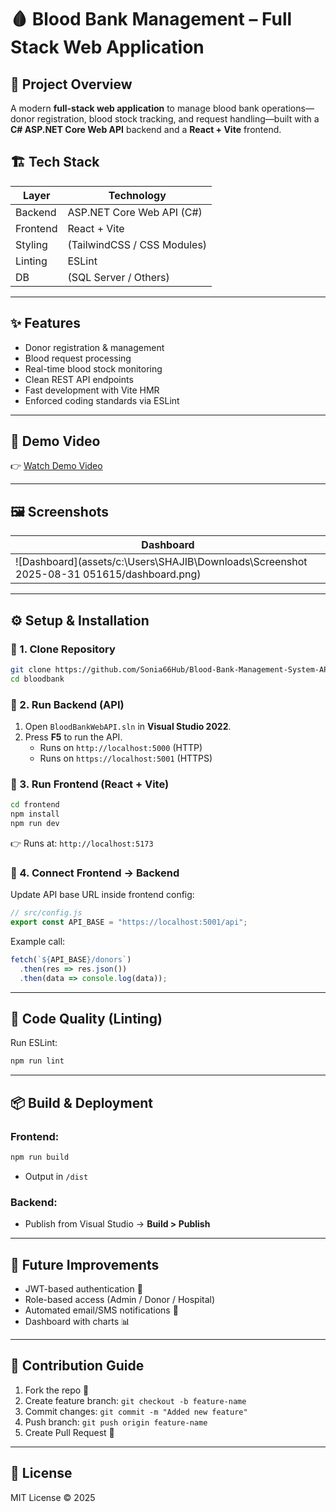 # 🩸 Blood Bank Management – Full Stack Web Application  

## 📂 Project Overview  
A modern **full-stack web application** to manage blood bank operations—donor registration, blood stock tracking, and request handling—built with a **C# ASP.NET Core Web API** backend and a **React + Vite** frontend.  

## 🏗️ Tech Stack  

| Layer       | Technology                  |
|-------------|------------------------------|
| Backend     | ASP.NET Core Web API (C#)   |
| Frontend    | React + Vite                |
| Styling     | (TailwindCSS / CSS Modules) |
| Linting     | ESLint                      |
| DB          | (SQL Server / Others)       |  

---

## ✨ Features  
- Donor registration & management  
- Blood request processing  
- Real-time blood stock monitoring  
- Clean REST API endpoints  
- Fast development with Vite HMR  
- Enforced coding standards via ESLint  

---
## 🎥 Demo Video  
👉 [Watch Demo Video](https://youtu.be/hCxrEmwsWFg)  
 
---

## 🖼️ Screenshots  

| Dashboard |
|-----------|
| ![Dashboard](assets/c:\Users\SHAJIB\Downloads\Screenshot 2025-08-31 051615/dashboard.png)  

---
## ⚙️ Setup & Installation  

### 🔹 1. Clone Repository  
```bash
git clone https://github.com/Sonia66Hub/Blood-Bank-Management-System-APIWithReact.git
cd bloodbank
```  

### 🔹 2. Run Backend (API)  
1. Open `BloodBankWebAPI.sln` in **Visual Studio 2022**.  
2. Press **F5** to run the API.  
   - Runs on `http://localhost:5000` (HTTP)  
   - Runs on `https://localhost:5001` (HTTPS)  

### 🔹 3. Run Frontend (React + Vite)  
```bash
cd frontend
npm install
npm run dev
```  
👉 Runs at: `http://localhost:5173`  

### 🔹 4. Connect Frontend → Backend  
Update API base URL inside frontend config:  
```js
// src/config.js
export const API_BASE = "https://localhost:5001/api";
```  

Example call:  
```js
fetch(`${API_BASE}/donors`)
  .then(res => res.json())
  .then(data => console.log(data));
```  

---

## 🧹 Code Quality (Linting)  
Run ESLint:  
```bash
npm run lint
```  

---

## 📦 Build & Deployment  

### Frontend:  
```bash
npm run build
```  
- Output in `/dist`  

### Backend:  
- Publish from Visual Studio → **Build > Publish**  

---

## 🚀 Future Improvements  
- JWT-based authentication 🔐  
- Role-based access (Admin / Donor / Hospital)  
- Automated email/SMS notifications 📩  
- Dashboard with charts 📊  

---

## 🤝 Contribution Guide  
1. Fork the repo 🍴  
2. Create feature branch: `git checkout -b feature-name`  
3. Commit changes: `git commit -m "Added new feature"`  
4. Push branch: `git push origin feature-name`  
5. Create Pull Request 🎉  

---

## 📜 License  
MIT License © 2025  
